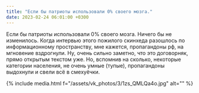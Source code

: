 ```yaml
---
title: "Если бы патриоты использовали 0% своего мозга."
date: 2023-02-24 06:01:00 +0300
---
```


Если бы патриоты использовали 0% своего мозга.
Ничего бы не изменилось.
Когда интервью этого пожилого скинхеда разошлось по информационному пространству, мне кажется, пропагандоны рф, на мгновение вздрогнули. Ну, очень сильно заметно, что это договорняк, прямо открытым текстом уже. Но, вспомнив на сколько, некоторые категории населения, не очень умные (тупые), пропагандоны выдохнули и свели всё в смехуёчки.

{% include media.html f="/assets/vk_photos/3/1zs_QMLQa4o.jpg" alt="" %}
